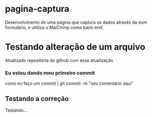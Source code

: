 # pagina-captura
Desenvolvimento de uma página que captura os dados através da eum formulário, e ultiliza o MaiChimp como back-end.

# Testando alteração de um arquivo
Atualizado repositória do github com essa atualização


### Eu estou dando meu primeiro commit
como eu faço um commit | git commit -m "seu comentário aqui"

## Testando a correção
Testando...